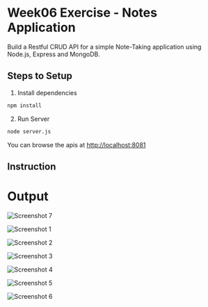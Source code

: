 # Week06 Exercise - Notes Application

Build a Restful CRUD API for a simple Note-Taking application using Node.js, Express and MongoDB.

## Steps to Setup

1. Install dependencies

```bash
npm install
```

2. Run Server

```bash
node server.js
```

You can browse the apis at <http://localhost:8081>

## Instruction

# Output

![Screenshot 7](https://user-images.githubusercontent.com/114428197/196092055-76878529-af28-4458-8c8b-9f7da7907e72.jpg)

![Screenshot 1](https://user-images.githubusercontent.com/114428197/196092115-70c1537a-6924-4e60-b808-5fd6b15622cf.jpg)

![Screenshot 2](https://user-images.githubusercontent.com/114428197/196092134-7cccaa72-c909-4ce3-9e71-2bdf0a71adbd.jpg)

![Screenshot 3](https://user-images.githubusercontent.com/114428197/196092156-6ef69591-2543-46c8-a3e5-078d106a4182.jpg)

![Screenshot 4](https://user-images.githubusercontent.com/114428197/196092168-5dc1ed7f-9074-4f30-8bd5-32601e0e6f02.jpg)

![Screenshot 5](https://user-images.githubusercontent.com/114428197/196092185-941466a4-41dc-4b2e-b43f-84d57eebf4ab.jpg)

![Screenshot 6](https://user-images.githubusercontent.com/114428197/196092199-a1ffb9c2-23ca-47ee-90bc-d1dbd256baa1.jpg)



